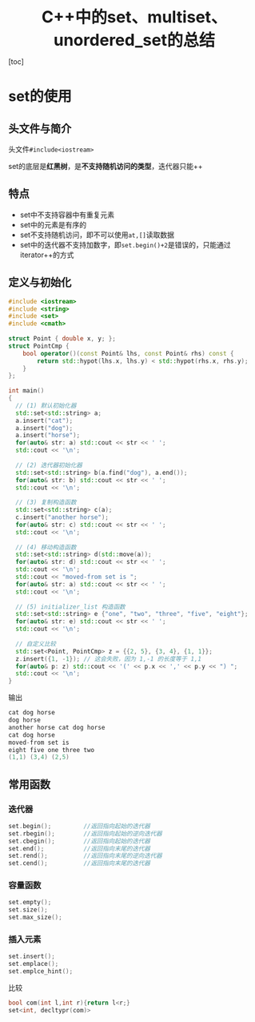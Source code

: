 <center><span style="font-size:2rem;font-weight:bold;">C++中的set、multiset、unordered_set的总结</span></center>

<div style="page-break-after: always;"></div>

[toc]

<div style="page-break-after: always;"></div>

# set的使用

## 头文件与简介

头文件`#include<iostream>`

set的底层是**红黑树**，是**不支持随机访问的类型**，迭代器只能++

## 特点

* set中不支持容器中有重复元素
* set中的元素是有序的
* set不支持随机访问，即不可以使用`at,[]`读取数据
* set中的迭代器不支持加数字，即`set.begin()+2`是错误的，只能通过iterator++的方式

## 定义与初始化

```C++
#include <iostream>
#include <string>
#include <set>
#include <cmath>
 
struct Point { double x, y; };
struct PointCmp {
    bool operator()(const Point& lhs, const Point& rhs) const { 
        return std::hypot(lhs.x, lhs.y) < std::hypot(rhs.x, rhs.y); 
    }
};
 
int main()
{
  // (1) 默认初始化器
  std::set<std::string> a;
  a.insert("cat");
  a.insert("dog");
  a.insert("horse");
  for(auto& str: a) std::cout << str << ' ';
  std::cout << '\n';
 
  // (2) 迭代器初始化器
  std::set<std::string> b(a.find("dog"), a.end());
  for(auto& str: b) std::cout << str << ' ';
  std::cout << '\n';
 
  // (3) 复制构造函数
  std::set<std::string> c(a);
  c.insert("another horse");
  for(auto& str: c) std::cout << str << ' ';
  std::cout << '\n';
 
  // (4) 移动构造函数
  std::set<std::string> d(std::move(a));
  for(auto& str: d) std::cout << str << ' ';
  std::cout << '\n';
  std::cout << "moved-from set is ";
  for(auto& str: a) std::cout << str << ' ';
  std::cout << '\n';
 
  // (5) initializer_list 构造函数
  std::set<std::string> e {"one", "two", "three", "five", "eight"};
  for(auto& str: e) std::cout << str << ' ';
  std::cout << '\n';
 
  // 自定义比较
  std::set<Point, PointCmp> z = {{2, 5}, {3, 4}, {1, 1}};
  z.insert({1, -1}); // 这会失败，因为 1,-1 的长度等于 1,1
  for(auto& p: z) std::cout << '(' << p.x << ',' << p.y << ") ";
  std::cout << '\n';
}
```

输出

```C++
cat dog horse 
dog horse 
another horse cat dog horse 
cat dog horse 
moved-from set is 
eight five one three two 
(1,1) (3,4) (2,5)
```

## 常用函数

### 迭代器

```C++
set.begin();         //返回指向起始的迭代器 
set.rbegin();        //返回指向起始的逆向迭代器 
set.cbegin();        //返回指向起始的迭代器 
set.end();           //返回指向末尾的迭代器 
set.rend();          //返回指向末尾的逆向迭代器 
set.cend();          //返回指向末尾的迭代器 
```

### 容量函数

```C++
set.empty();
set.size();
set.max_size();
```

### 插入元素

```C++
set.insert();
set.emplace();
set.emplce_hint();
```

比较

```C++
bool com(int l,int r){return l<r;} 
set<int, decltypr(com)>
```

